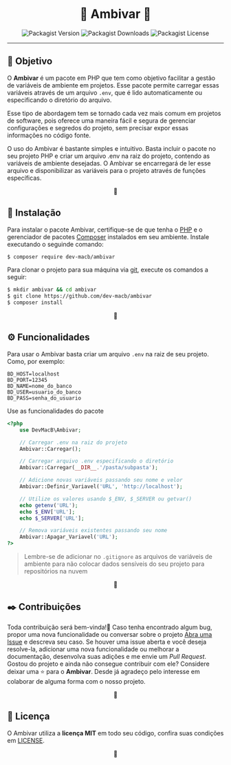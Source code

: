 <h1 align="center">🔷 Ambivar 🔷</h1>


<div id="metadados" align="center">
    <img alt="Packagist Version" src="https://img.shields.io/packagist/v/dev-macb/ambivar">
    <img alt="Packagist Downloads" src="https://img.shields.io/packagist/dm/dev-macb/ambivar">
    <img alt="Packagist License" src="https://img.shields.io/packagist/l/dev-macb/ambivar">
</div>


---

<h2 id="objetivo">🎯 Objetivo</h2>
<p>
O <strong>Ambivar</strong> é um pacote em PHP que tem como objetivo facilitar a gestão de variáveis de ambiente em projetos. Esse pacote permite carregar essas variáveis através de um arquivo <code>.env</code>, que é lido automaticamente ou especificando o diretório do arquivo. 

Esse tipo de abordagem tem se tornado cada vez mais comum em projetos de software, pois oferece uma maneira fácil e segura de gerenciar configurações e segredos do projeto, sem precisar expor essas informações no código fonte.

O uso do Ambivar é bastante simples e intuitivo. Basta incluir o pacote no seu projeto PHP e criar um arquivo .env na raiz do projeto, contendo as variáveis de ambiente desejadas. O Ambivar se encarregará de ler esse arquivo e disponibilizar as variáveis para o projeto através de funções específicas.
</p>
<p align="center">🔷</p>


<h2 id="instalação">🔧 Instalação</h2>
<p>
    Para instalar o pacote Ambivar, certifique-se de que tenha o <a target="_blank" href="https://www.php.net/">PHP</a> e o gerenciador de pacotes <a target="_blank" href="https://getcomposer.org/">Composer</a> instalados em seu ambiente.
    Instale executando o seguinde comando:
</p>

```bash
$ composer require dev-macb/ambivar
```
<p>
    Para clonar o projeto para sua máquina via <a target="_blank" href="https://git-scm.com/">git</a>, execute os comandos a seguir:
</p>

```bash
$ mkdir ambivar && cd ambivar
$ git clone https://github.com/dev-macb/ambivar
$ composer install
```
<p align="center">🔷</p>


<h2 id="funcionalidades">⚙️ Funcionalidades</h2>
<p>
Para usar o Ambivar basta criar um arquivo <code>.env</code> na raiz de seu projeto. Como, por exemplo:

```env
BD_HOST=localhost
BD_PORT=12345
BD_NAME=nome_do_banco
BD_USER=usuario_do_banco
BD_PASS=senha_do_usuario
```

Use as funcionalidades do pacote
```php
<?php
    use DevMacB\Ambivar;

    // Carregar .env na raiz do projeto
    Ambivar::Carregar();

    // Carregar arquivo .env especificando o diretório
    Ambivar::Carregar(__DIR__.'/pasta/subpasta');

    // Adicione novas variáveis passando seu nome e velor
    Ambivar::Definir_Variavel('URL', 'http://localhost');

    // Utilize os valores usando $_ENV, $_SERVER ou getvar()
    echo getenv('URL');
    echo $_ENV['URL'];
    echo $_SERVER['URL'];

    // Remova variáveis existentes passando seu nome
    Ambivar::Apagar_Variavel('URL');
?>
```
<blockquote>
    Lembre-se de adicionar no <code>.gitignore</code> as arquivos de variáveis de ambiente para não colocar dados sensíveis do seu projeto para repositórios na nuvem
</blockquote>

<p align="center">🔷</p>



<h2 id="contribuições">✒️ Contribuições</h2>
<p>
    Toda contribuição será bem-vinda!🎉 Caso tenha encontrado algum bug, propor uma nova funcionalidade ou conversar sobre o projeto <a href="https://github.com/dev-macb/ambivar/issues">Abra uma Issue</a> e descreva seu caso. Se houver uma issue aberta e você deseja resolve-la, adicionar uma nova funcionalidade ou melhorar a documentação, desenvolva suas adições e me envie um <em>Pull Request</em>. Gostou do projeto e ainda não consegue contribuir com ele? Considere deixar uma ⭐ para o <strong>Ambivar</strong>. Desde já agradeço pelo interesse em colaborar de alguma forma com o nosso projeto.</a>
</p>
<p align="center">🔷</p>



<h2 id="licença">📄 Licença</h2>
<p>
    O Ambivar utiliza a <strong>licença MIT</strong> em todo seu código, confira suas condições em <a href="https://github.com/dev-macb/ambivar/blob/dev/LICENSE.md">LICENSE</a>.
</p>
<p align="center">🔷</p>
